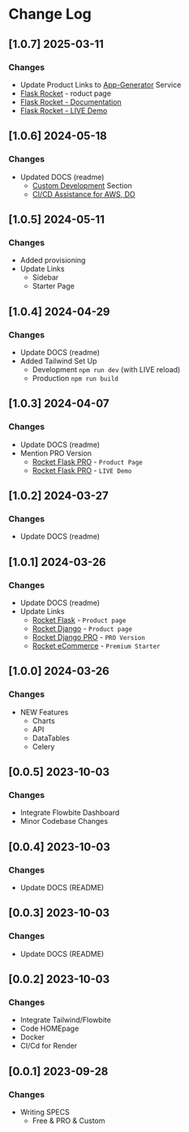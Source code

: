 # Change Log

## [1.0.7] 2025-03-11
### Changes

- Update Product Links to [App-Generator](https://app-generator.dev/) Service   
- [Flask Rocket](https://app-generator.dev/product/rocket/flask/) - roduct page
- [Flask Rocket - Documentation](https://app-generator.dev/docs/products/flask/rocket/index.html)
- [Flask Rocket - LIVE Demo](https://rocket-flask.onrender.com/)

## [1.0.6] 2024-05-18
### Changes

- Updated DOCS (readme)
  - [Custom Development](https://appseed.us/custom-development/) Section
  - [CI/CD Assistance for AWS, DO](https://appseed.us/terms/#section-ci-cd)

## [1.0.5] 2024-05-11
### Changes

- Added provisioning 
- Update Links 
  - Sidebar
  - Starter Page  

## [1.0.4] 2024-04-29
### Changes

- Update DOCS (readme)
- Added Tailwind Set Up
  - Development `npm run dev` (with LIVE reload)
  - Production `npm run build`

## [1.0.3] 2024-04-07
### Changes

- Update DOCS (readme)
- Mention PRO Version
  - [Rocket Flask PRO](https://appseed.us/product/rocket-pro/flask/) - `Product Page`
  - [Rocket Flask PRO](https://rocket-flask-pro.onrender.com/) - `LIVE Demo`

## [1.0.2] 2024-03-27
### Changes

- Update DOCS (readme)

## [1.0.1] 2024-03-26
### Changes

- Update DOCS (readme)
- Update Links
  - [Rocket Flask](https://app-generator.dev/product/rocket/flask/) - `Product page`
  - [Rocket Django](https://appseed.us/product/rocket/django/) - `Product page`
  - [Rocket Django PRO](https://appseed.us/product/rocket-pro/django/) - `PRO Version`
  - [Rocket eCommerce](https://appseed.us/product/rocket-ecommerce/django/) - `Premium Starter`

## [1.0.0] 2024-03-26
### Changes

- NEW Features
  - Charts
  - API
  - DataTables 
  - Celery

## [0.0.5] 2023-10-03
### Changes

- Integrate Flowbite Dashboard
- Minor Codebase Changes

## [0.0.4] 2023-10-03
### Changes

- Update DOCS (README) 

## [0.0.3] 2023-10-03
### Changes

- Update DOCS (README) 

## [0.0.2] 2023-10-03 
### Changes

- Integrate Tailwind/Flowbite
- Code HOMEpage
- Docker
- CI/Cd for Render 

## [0.0.1] 2023-09-28 
### Changes

- Writing SPECS 
  - Free & PRO & Custom

